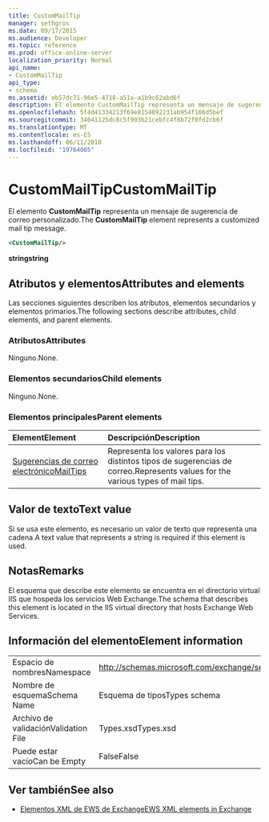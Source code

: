 ```yaml
---
title: CustomMailTip
manager: sethgros
ms.date: 09/17/2015
ms.audience: Developer
ms.topic: reference
ms.prod: office-online-server
localization_priority: Normal
api_name:
- CustomMailTip
api_type:
- schema
ms.assetid: eb57dc71-96e5-4718-a51a-a1b9c62abd6f
description: El elemento CustomMailTip representa un mensaje de sugerencia de correo personalizado.
ms.openlocfilehash: 5f4d41334213f69e8154892231ab954f166d5bef
ms.sourcegitcommit: 34041125dc8c5f993b21cebfc4f8b72f0fd2cb6f
ms.translationtype: MT
ms.contentlocale: es-ES
ms.lasthandoff: 06/11/2018
ms.locfileid: "19764005"
---
```

# <a name="custommailtip"></a><span data-ttu-id="7f2ff-103">CustomMailTip</span><span class="sxs-lookup"><span data-stu-id="7f2ff-103">CustomMailTip</span></span>

<span data-ttu-id="7f2ff-104">El elemento **CustomMailTip** representa un mensaje de sugerencia de correo personalizado.</span><span class="sxs-lookup"><span data-stu-id="7f2ff-104">The **CustomMailTip** element represents a customized mail tip message.</span></span> 
  
```XML
<CustomMailTip/>
```

 <span data-ttu-id="7f2ff-105">**string**</span><span class="sxs-lookup"><span data-stu-id="7f2ff-105">**string**</span></span>
## <a name="attributes-and-elements"></a><span data-ttu-id="7f2ff-106">Atributos y elementos</span><span class="sxs-lookup"><span data-stu-id="7f2ff-106">Attributes and elements</span></span>

<span data-ttu-id="7f2ff-107">Las secciones siguientes describen los atributos, elementos secundarios y elementos primarios.</span><span class="sxs-lookup"><span data-stu-id="7f2ff-107">The following sections describe attributes, child elements, and parent elements.</span></span>
  
### <a name="attributes"></a><span data-ttu-id="7f2ff-108">Atributos</span><span class="sxs-lookup"><span data-stu-id="7f2ff-108">Attributes</span></span>

<span data-ttu-id="7f2ff-109">Ninguno.</span><span class="sxs-lookup"><span data-stu-id="7f2ff-109">None.</span></span>
  
### <a name="child-elements"></a><span data-ttu-id="7f2ff-110">Elementos secundarios</span><span class="sxs-lookup"><span data-stu-id="7f2ff-110">Child elements</span></span>

<span data-ttu-id="7f2ff-111">Ninguno.</span><span class="sxs-lookup"><span data-stu-id="7f2ff-111">None.</span></span>
  
### <a name="parent-elements"></a><span data-ttu-id="7f2ff-112">Elementos principales</span><span class="sxs-lookup"><span data-stu-id="7f2ff-112">Parent elements</span></span>

|<span data-ttu-id="7f2ff-113">**Element**</span><span class="sxs-lookup"><span data-stu-id="7f2ff-113">**Element**</span></span>|<span data-ttu-id="7f2ff-114">**Descripción**</span><span class="sxs-lookup"><span data-stu-id="7f2ff-114">**Description**</span></span>|
|:-----|:-----|
|[<span data-ttu-id="7f2ff-115">Sugerencias de correo electrónico</span><span class="sxs-lookup"><span data-stu-id="7f2ff-115">MailTips</span></span>](mailtips.md) <br/> |<span data-ttu-id="7f2ff-116">Representa los valores para los distintos tipos de sugerencias de correo.</span><span class="sxs-lookup"><span data-stu-id="7f2ff-116">Represents values for the various types of mail tips.</span></span>  <br/> |
   
## <a name="text-value"></a><span data-ttu-id="7f2ff-117">Valor de texto</span><span class="sxs-lookup"><span data-stu-id="7f2ff-117">Text value</span></span>

<span data-ttu-id="7f2ff-118">Si se usa este elemento, es necesario un valor de texto que representa una cadena.</span><span class="sxs-lookup"><span data-stu-id="7f2ff-118">A text value that represents a string is required if this element is used.</span></span>
  
## <a name="remarks"></a><span data-ttu-id="7f2ff-119">Notas</span><span class="sxs-lookup"><span data-stu-id="7f2ff-119">Remarks</span></span>

<span data-ttu-id="7f2ff-120">El esquema que describe este elemento se encuentra en el directorio virtual IIS que hospeda los servicios Web Exchange.</span><span class="sxs-lookup"><span data-stu-id="7f2ff-120">The schema that describes this element is located in the IIS virtual directory that hosts Exchange Web Services.</span></span>
  
## <a name="element-information"></a><span data-ttu-id="7f2ff-121">Información del elemento</span><span class="sxs-lookup"><span data-stu-id="7f2ff-121">Element information</span></span>

|||
|:-----|:-----|
|<span data-ttu-id="7f2ff-122">Espacio de nombres</span><span class="sxs-lookup"><span data-stu-id="7f2ff-122">Namespace</span></span>  <br/> |http://schemas.microsoft.com/exchange/services/2006/types  <br/> |
|<span data-ttu-id="7f2ff-123">Nombre de esquema</span><span class="sxs-lookup"><span data-stu-id="7f2ff-123">Schema Name</span></span>  <br/> |<span data-ttu-id="7f2ff-124">Esquema de tipos</span><span class="sxs-lookup"><span data-stu-id="7f2ff-124">Types schema</span></span>  <br/> |
|<span data-ttu-id="7f2ff-125">Archivo de validación</span><span class="sxs-lookup"><span data-stu-id="7f2ff-125">Validation File</span></span>  <br/> |<span data-ttu-id="7f2ff-126">Types.xsd</span><span class="sxs-lookup"><span data-stu-id="7f2ff-126">Types.xsd</span></span>  <br/> |
|<span data-ttu-id="7f2ff-127">Puede estar vacío</span><span class="sxs-lookup"><span data-stu-id="7f2ff-127">Can be Empty</span></span>  <br/> |<span data-ttu-id="7f2ff-128">False</span><span class="sxs-lookup"><span data-stu-id="7f2ff-128">False</span></span>  <br/> |
   
## <a name="see-also"></a><span data-ttu-id="7f2ff-129">Ver también</span><span class="sxs-lookup"><span data-stu-id="7f2ff-129">See also</span></span>



- [<span data-ttu-id="7f2ff-130">Elementos XML de EWS de Exchange</span><span class="sxs-lookup"><span data-stu-id="7f2ff-130">EWS XML elements in Exchange</span></span>](ews-xml-elements-in-exchange.md)

